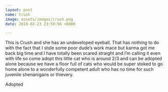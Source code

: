 ```yaml
---
layout: post
name: Crush
image: assets/images/crush.png
date: 2019-02-23 23:59:56 +0000

---
```

This is Crush and she has an undeveloped eyeball. That has nothing to do with the fact that I stole some poor dude’s work mace but karma got me back big time and I have totally been scared straight and I’m calling it even with life so come adopt this little cat who is around 2/3 and can be adopted alone because we have a floor full of cats who would be super stoked to go home alone to a wonderfully competent adult who has no time for such juvenile shenanigans or thievery.

Adopted